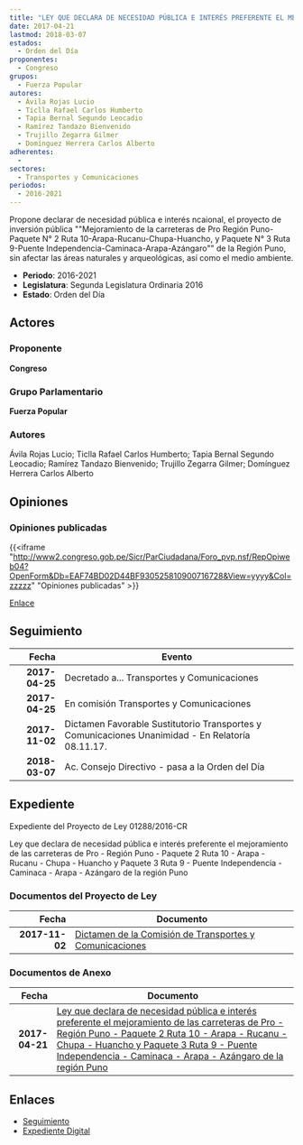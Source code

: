 ```yaml
---
title: "LEY QUE DECLARA DE NECESIDAD PÚBLICA E INTERÉS PREFERENTE EL MEJORAMIENTO DE LAS CARRETERAS DE PRO-REGIÓN PUNO-PAQUETE N° 2 RUTA 10-ARAPA-RUCANU-CHUPA-HUANCHO Y PAQUETE N° 3 RUTA 9-PUENTE INDEPENDENCIA-CAMINACA-ARAPA-AZÁNGARO DE LA REGIÓN PUNO"
date: 2017-04-21
lastmod: 2018-03-07
estados: 
  - Orden del Día
proponentes: 
  - Congreso
grupos: 
  - Fuerza Popular
autores: 
  - Ávila Rojas Lucio
  - Ticlla Rafael Carlos Humberto
  - Tapia Bernal Segundo Leocadio
  - Ramírez Tandazo Bienvenido
  - Trujillo Zegarra Gilmer
  - Domínguez Herrera Carlos Alberto
adherentes: 
  - 
sectores: 
  - Transportes y Comunicaciones
periodos: 
  - 2016-2021
---
```


Propone declarar de necesidad pública e interés ncaional, el proyecto de inversión pública ""Mejoramiento de la carreteras de Pro Región Puno-Paquete N° 2 Ruta 10-Arapa-Rucanu-Chupa-Huancho, y Paquete N° 3 Ruta 9-Puente Independencia-Caminaca-Arapa-Azángaro"" de la Región Puno, sin afectar las áreas naturales y arqueológicas, así como el medio ambiente.

- **Periodo**: 2016-2021
- **Legislatura**: Segunda Legislatura Ordinaria 2016
- **Estado**: Orden del Día

## Actores

### Proponente

**Congreso**

### Grupo Parlamentario

**Fuerza Popular**

### Autores

Ávila Rojas Lucio; Ticlla Rafael Carlos Humberto; Tapia Bernal Segundo Leocadio; Ramírez Tandazo Bienvenido; Trujillo Zegarra Gilmer; Domínguez Herrera Carlos Alberto


## Opiniones

### Opiniones publicadas

{{<iframe "http://www2.congreso.gob.pe/Sicr/ParCiudadana/Foro_pvp.nsf/RepOpiweb04?OpenForm&Db=EAF74BD02D44BF930525810900716728&View=yyyy&Col=zzzzz" "Opiniones publicadas" >}}

[Enlace](http://www2.congreso.gob.pe/Sicr/ParCiudadana/Foro_pvp.nsf/RepOpiweb04?OpenForm&Db=EAF74BD02D44BF930525810900716728&View=yyyy&Col=zzzzz)

## Seguimiento

| Fecha | Evento |
|------:|--------|
| **2017-04-25** | Decretado a... Transportes y Comunicaciones|
| **2017-04-25** | En comisión Transportes y Comunicaciones|
| **2017-11-02** | Dictamen Favorable Sustitutorio Transportes y Comunicaciones Unanimidad - En Relatoría 08.11.17.|
| **2018-03-07** | Ac. Consejo Directivo - pasa a la Orden del Día|


## Expediente

Expediente del Proyecto de Ley 01288/2016-CR

Ley que declara de necesidad pública e interés preferente el mejoramiento de las carreteras de Pro - Región Puno - Paquete 2 Ruta 10 - Arapa - Rucanu - Chupa - Huancho y Paquete 3 Ruta 9 - Puente Independencia - Caminaca - Arapa - Azángaro de la región Puno


### Documentos del Proyecto de Ley

| Fecha | Documento |
|------:|--------|
| **2017-11-02** | [Dictamen de la Comisión de Transportes y Comunicaciones](http://www.leyes.congreso.gob.pe/Documentos/2016_2021/Dictamenes/Proyectos_de_Ley/01288DC23MAY20171102.pdf) |

### Documentos de Anexo

| Fecha | Documento |
|------:|--------|
| **2017-04-21** | [Ley que declara de necesidad pública e interés preferente el mejoramiento de las carreteras de Pro - Región Puno - Paquete 2 Ruta 10 - Arapa - Rucanu - Chupa - Huancho y Paquete 3 Ruta 9 - Puente Independencia - Caminaca - Arapa - Azángaro de la región Puno](http://www.leyes.congreso.gob.pe/Documentos/2016_2021/Proyectos_de_Ley_y_de_Resoluciones_Legislativas/PL0128820170421.pdf) |

## Enlaces 

- [Seguimiento](http://www2.congreso.gob.pe/Sicr/TraDocEstProc/CLProLey2016.nsf/f7fff46988ca05b1052578e100829cc7/70616a8d2956cb480525810c00705317?OpenDocument)
- [Expediente Digital](http://www2.congreso.gob.pehttp://www2.congreso.gob.pe/Sicr/TraDocEstProc/CLProLey2016.nsf/f7fff46988ca05b1052578e100829cc7/70616a8d2956cb480525810c00705317?OpenDocument&Click=05257FB7005EB655.eb71d0cf91d8294e05256cdf006b5706/$Body/0.1C6C)
